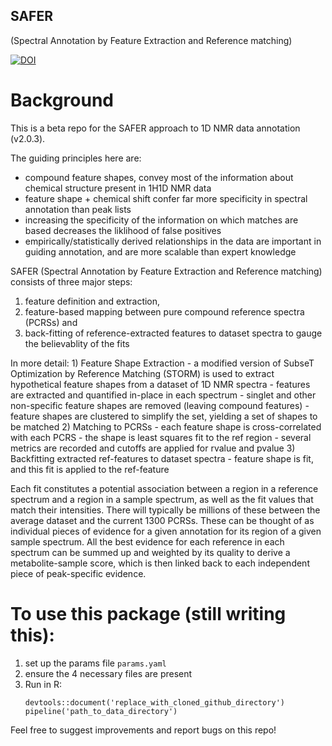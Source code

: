 ## SAFER
(Spectral Annotation by Feature Extraction and Reference matching)

[![DOI](https://zenodo.org/badge/531570333.svg)](https://zenodo.org/doi/10.5281/zenodo.10022482)


# Background
This is a beta repo for the SAFER approach to 1D NMR data annotation (v2.0.3).

The guiding principles here are: 
- compound feature shapes, convey most of the information about chemical structure present in 1H1D NMR data
- feature shape + chemical shift confer far more specificity in spectral annotation than peak lists
- increasing the specificity of the information on which matches are based decreases the liklihood of false positives
- empirically/statistically derived relationships in the data are important in guiding annotation, and are more scalable than expert knowledge

SAFER (Spectral Annotation by Feature Extraction and Reference matching) consists of three major steps:
1) feature definition and extraction,
2) feature-based mapping between pure compound reference spectra (PCRSs) and
3) back-fitting of reference-extracted features to dataset spectra to gauge the believablity of the fits

In more detail: 
    1) Feature Shape Extraction
        - a modified version of SubseT Optimization by Reference Matching (STORM) is used to extract hypothetical feature shapes from a dataset of 1D NMR spectra
        - features are extracted and quantified in-place in each spectrum
        - singlet and other non-specific feature shapes are removed (leaving compound features)
        - feature shapes are clustered to simplify the set, yielding a set of shapes to be matched
    2) Matching to PCRSs
        - each feature shape is cross-correlated with each PCRS
        - the shape is least squares fit to the ref region
        - several metrics are recorded and cutoffs are applied for rvalue and pvalue
    3) Backfitting extracted ref-features to dataset spectra
        - feature shape is fit, and this fit is applied to the ref-feature
  
Each fit constitutes a potential association between a region in a reference spectrum and a region in a sample spectrum, as well as the fit values that match their intensities. There will typically be millions of these between the average dataset and the current 1300 PCRSs. These can be thought of as individual pieces of evidence for a given annotation for its region of a given sample spectrum. All the best evidence for each reference in each spectrum can be summed up and weighted by its quality to derive a metabolite-sample score, which is then linked back to each independent piece of peak-specific evidence. 

# To use this package (still writing this):
   1) set up the params file `params.yaml`
   2) ensure the 4 necessary files are present
   3) Run in R:
      ```
      devtools::document('replace_with_cloned_github_directory')
      pipeline('path_to_data_directory')
      ```


Feel free to suggest improvements and report bugs on this repo!


